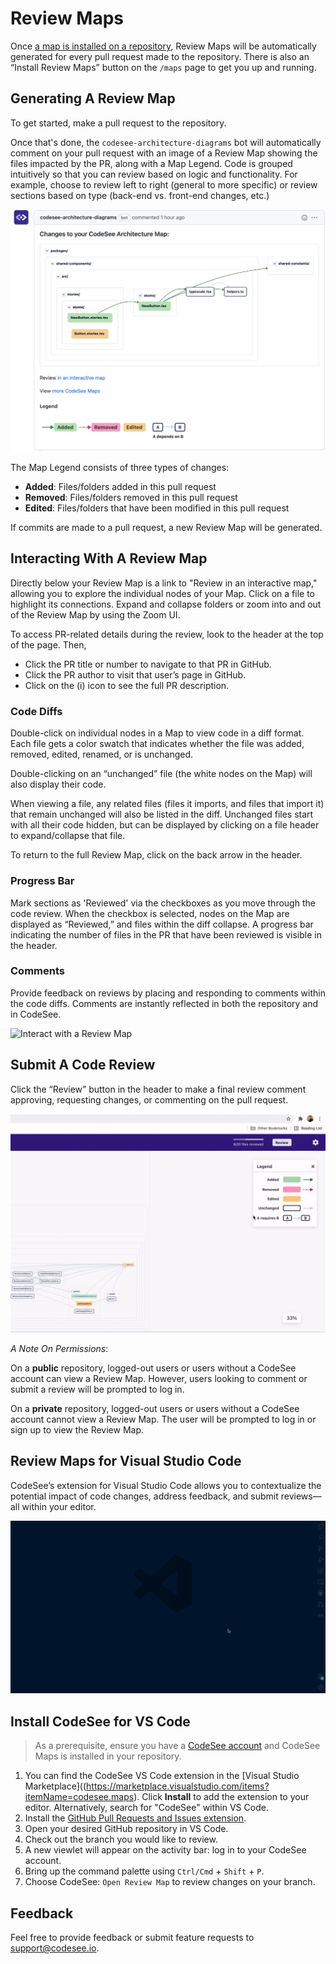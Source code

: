 # Review Maps

Once [a map is installed on a repository](./installation.md), Review Maps will be automatically generated for every pull request made to the repository. There is also an “Install Review Maps” button on the `/maps` page to get you up and running. 

## Generating A Review Map

To get started, make a pull request to the repository.

Once that's done, the `codesee-architecture-diagrams` bot will automatically comment on your pull request with an image of a Review Map showing the files impacted by the PR, along with a Map Legend. Code is grouped intuitively so that you can review based on logic and functionality. For example, choose to review left to right (general to more specific) or review sections based on type (back-end vs. front-end changes, etc.)

![Generated Review Map showing a pull request](img/review-map.png)

The Map Legend consists of three types of changes:

* **Added**: Files/folders added in this pull request
* **Removed**: Files/folders removed in this pull request
* **Edited**: Files/folders that have been modified in this pull request

If commits are made to a pull request, a new Review Map will be generated.

## Interacting With A Review Map

Directly below your Review Map is a link to "Review in an interactive map," allowing you to explore the individual nodes of your Map. Click on a file to highlight its connections. Expand and collapse folders or zoom into and out of the Review Map by using the Zoom UI. 

To access PR-related details during the review, look to the header at the top of the page. Then,

  * Click the PR title or number to navigate to that PR in GitHub.
  * Click the PR author to visit that user’s page in GitHub.
  * Click on the (i) icon to see the full PR description.

### Code Diffs

Double-click on individual nodes in a Map to view code in a diff format. Each file gets a color swatch that indicates whether the file was added, removed, edited, renamed, or is unchanged. 

Double-clicking on an “unchanged” file (the white nodes on the Map) will also display their code.

When viewing a file, any related files (files it imports, and files that import it) that remain unchanged will also be listed in the diff. Unchanged files start with all their code hidden, but can be displayed by clicking on a file header to expand/collapse that file. 

To return to the full Review Map, click on the back arrow in the header. 

### Progress Bar

Mark sections as 'Reviewed' via the checkboxes as you move through the code review. When the checkbox is selected, nodes on the Map are displayed as “Reviewed,” and files within the diff collapse. A progress bar indicating the number of files in the PR that have been reviewed is visible in the header. 

### Comments

Provide feedback on reviews by placing and responding to comments within the code diffs. Comments are instantly reflected in both the repository and in CodeSee.

![Interact with a Review Map](img/reviewed.gif)

## Submit A Code Review

Click the “Review” button in the header to make a final review comment approving, requesting changes, or commenting on the pull request. 

![Submit review on pull request via a Review Map](img/submit-review.gif)


_A Note On Permissions_: 

On a **public** repository, logged-out users or users without a CodeSee account can view a Review Map. However, users looking to comment or submit a review will be prompted to log in.

On a **private** repository, logged-out users or users without a CodeSee account cannot view a Review Map. The user will be prompted to log in or sign up to view the Review Map.

## Review Maps for Visual Studio Code

CodeSee’s extension for Visual Studio Code allows you to contextualize the potential impact of code changes, address feedback, and submit reviews—all within your editor. 

![CodeSee Review Map on Visual Studio Code](img/codesee-vs-code.gif)

## Install CodeSee for VS Code

> As a prerequisite, ensure you have a [CodeSee account](https://app.codesee.io/) and CodeSee Maps is installed in your repository.

1. You can find the CodeSee VS Code extension in the [Visual Studio Marketplace]((https://marketplace.visualstudio.com/items?itemName=codesee.maps). Click **Install** to add the extension to your editor. Alternatively, search for "CodeSee" within VS Code.
3. Install the [GitHub Pull Requests and Issues extension](https://marketplace.visualstudio.com/items?itemName=GitHub.vscode-pull-request-github).
4. Open your desired GitHub repository in VS Code.
5. Check out the branch you would like to review.
6. A new viewlet will appear on the activity bar: log in to your CodeSee account.
7. Bring up the command palette using `Ctrl/Cmd` + `Shift` + `P`.
8. Choose CodeSee: `Open Review Map` to review changes on your branch.

## Feedback 
Feel free to provide feedback or submit feature requests to [support@codesee.io](mailto:support@codesee.io).
